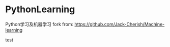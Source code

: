 # PythonLearning
 Python学习及机器学习
 fork from: https://github.com/Jack-Cherish/Machine-learning

test

